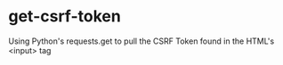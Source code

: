 # get-csrf-token
Using  Python's requests.get to pull the CSRF Token found in the HTML's &lt;input> tag
